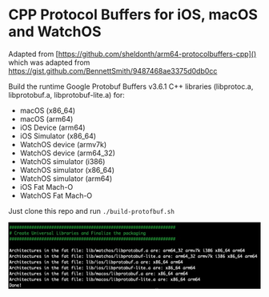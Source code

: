 # CPP Protocol Buffers for iOS, macOS and WatchOS

Adapted from [https://github.com/sheldonth/arm64-protocolbuffers-cpp]() which was adapted from [https://gist.github.com/BennettSmith/9487468ae3375d0db0cc
]()

Build the runtime Google Protobuf Buffers v3.6.1 C++ libraries (libprotoc.a, libprotobuf.a, libprotobuf-lite.a) for:

* macOS (x86_64)
* macOS (arm64)
* iOS Device (arm64) 
* iOS Simulator (x86_64)
* WatchOS device (armv7k)
* WatchOS device (arm64_32)
* WatchOS simulator (i386)
* WatchOS simulator (x86_64)
* WatchOS simulator (arm64)
* iOS Fat Mach-O
* WatchOS Fat Mach-O

Just clone this repo and run `./build-protofbuf.sh`

![Screen shot](screenshot.jpg)